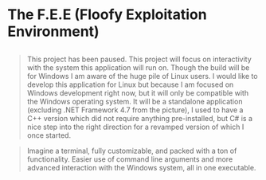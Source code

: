 # The F.E.E (Floofy Exploitation Environment)
##
> This project has been paused.  This project will focus on interactivity with the system this application will run on.  Though the build will be for Windows I am aware of the huge pile of Linux users.  I would like to develop this application for Linux but because I am focused on Windows development right now, but it will only be compatible with the Windows operating system.  It will be a standalone application (excluding .NET Framework 4.7 from the picture), I used to have a C++ version which did not require anything pre-installed, but C# is a nice step into the right direction for a revamped version of which I once started.

> Imagine a terminal, fully customizable, and packed with a ton of functionality.  Easier use of command line arguments and more advanced interaction with the Windows system, all in one executable.